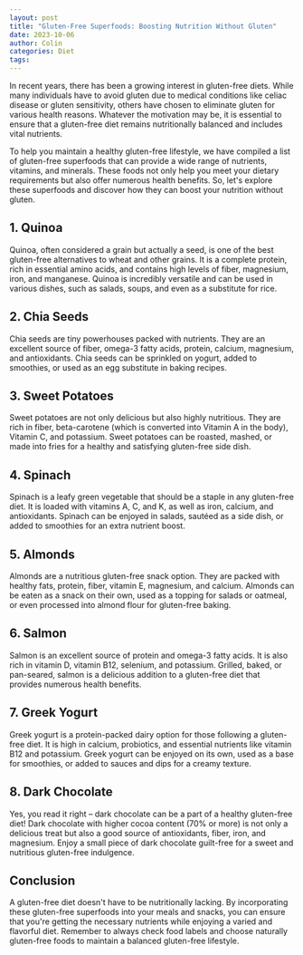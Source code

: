 ```yaml
---
layout: post
title: "Gluten-Free Superfoods: Boosting Nutrition Without Gluten"
date: 2023-10-06
author: Colin
categories: Diet
tags: 
---
```


In recent years, there has been a growing interest in gluten-free diets. While many individuals have to avoid gluten due to medical conditions like celiac disease or gluten sensitivity, others have chosen to eliminate gluten for various health reasons. Whatever the motivation may be, it is essential to ensure that a gluten-free diet remains nutritionally balanced and includes vital nutrients.

To help you maintain a healthy gluten-free lifestyle, we have compiled a list of gluten-free superfoods that can provide a wide range of nutrients, vitamins, and minerals. These foods not only help you meet your dietary requirements but also offer numerous health benefits. So, let's explore these superfoods and discover how they can boost your nutrition without gluten.

## 1. Quinoa

Quinoa, often considered a grain but actually a seed, is one of the best gluten-free alternatives to wheat and other grains. It is a complete protein, rich in essential amino acids, and contains high levels of fiber, magnesium, iron, and manganese. Quinoa is incredibly versatile and can be used in various dishes, such as salads, soups, and even as a substitute for rice.

## 2. Chia Seeds

Chia seeds are tiny powerhouses packed with nutrients. They are an excellent source of fiber, omega-3 fatty acids, protein, calcium, magnesium, and antioxidants. Chia seeds can be sprinkled on yogurt, added to smoothies, or used as an egg substitute in baking recipes.

## 3. Sweet Potatoes

Sweet potatoes are not only delicious but also highly nutritious. They are rich in fiber, beta-carotene (which is converted into Vitamin A in the body), Vitamin C, and potassium. Sweet potatoes can be roasted, mashed, or made into fries for a healthy and satisfying gluten-free side dish.

## 4. Spinach

Spinach is a leafy green vegetable that should be a staple in any gluten-free diet. It is loaded with vitamins A, C, and K, as well as iron, calcium, and antioxidants. Spinach can be enjoyed in salads, sautéed as a side dish, or added to smoothies for an extra nutrient boost.

## 5. Almonds

Almonds are a nutritious gluten-free snack option. They are packed with healthy fats, protein, fiber, vitamin E, magnesium, and calcium. Almonds can be eaten as a snack on their own, used as a topping for salads or oatmeal, or even processed into almond flour for gluten-free baking.

## 6. Salmon

Salmon is an excellent source of protein and omega-3 fatty acids. It is also rich in vitamin D, vitamin B12, selenium, and potassium. Grilled, baked, or pan-seared, salmon is a delicious addition to a gluten-free diet that provides numerous health benefits.

## 7. Greek Yogurt

Greek yogurt is a protein-packed dairy option for those following a gluten-free diet. It is high in calcium, probiotics, and essential nutrients like vitamin B12 and potassium. Greek yogurt can be enjoyed on its own, used as a base for smoothies, or added to sauces and dips for a creamy texture.

## 8. Dark Chocolate

Yes, you read it right – dark chocolate can be a part of a healthy gluten-free diet! Dark chocolate with higher cocoa content (70% or more) is not only a delicious treat but also a good source of antioxidants, fiber, iron, and magnesium. Enjoy a small piece of dark chocolate guilt-free for a sweet and nutritious gluten-free indulgence.

## Conclusion

A gluten-free diet doesn't have to be nutritionally lacking. By incorporating these gluten-free superfoods into your meals and snacks, you can ensure that you're getting the necessary nutrients while enjoying a varied and flavorful diet. Remember to always check food labels and choose naturally gluten-free foods to maintain a balanced gluten-free lifestyle.
